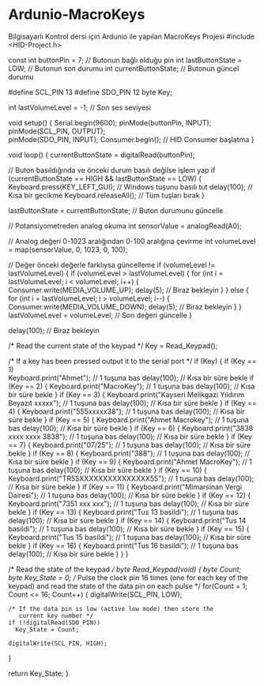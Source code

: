 # Ardunio-MacroKeys
Bilgisayarlı Kontrol dersi için Ardunio ile yapılan MacroKeys Projesi
#include <HID-Project.h>

const int buttonPin = 7; // Butonun bağlı olduğu pin
int lastButtonState = LOW; // Butonun son durumu
int currentButtonState; // Butonun güncel durumu

#define SCL_PIN 13
#define SDO_PIN 12
byte Key;

int lastVolumeLevel = -1; // Son ses seviyesi

void setup() {
  Serial.begin(9600);
  pinMode(buttonPin, INPUT);
  pinMode(SCL_PIN, OUTPUT);  
  pinMode(SDO_PIN, INPUT); 
  Consumer.begin(); // HID Consumer başlatma
}

void loop() {
  currentButtonState = digitalRead(buttonPin);

  // Buton basıldığında ve önceki durum basılı değilse işlem yap
  if (currentButtonState == HIGH && lastButtonState == LOW) {
    Keyboard.press(KEY_LEFT_GUI); // Windows tuşunu basılı tut
    delay(100); // Kısa bir gecikme
    Keyboard.releaseAll(); // Tüm tuşları bırak
  }

  lastButtonState = currentButtonState; // Buton durumunu güncelle

  // Potansiyometreden analog okuma
  int sensorValue = analogRead(A0);
  
  // Analog değeri 0-1023 aralığından 0-100 aralığına çevirme
  int volumeLevel = map(sensorValue, 0, 1023, 0, 100);
  
  // Değer önceki değerle farklıysa güncelleme
  if (volumeLevel != lastVolumeLevel) {
    if (volumeLevel > lastVolumeLevel) {
      for (int i = lastVolumeLevel; i < volumeLevel; i++) {
        Consumer.write(MEDIA_VOLUME_UP);
        delay(5); // Biraz bekleyin
      }
    } else {
      for (int i = lastVolumeLevel; i > volumeLevel; i--) {
        Consumer.write(MEDIA_VOLUME_DOWN);
        delay(5); // Biraz bekleyin
      }
    }
    lastVolumeLevel = volumeLevel; // Son değeri güncelle
  }

  delay(100); // Biraz bekleyin

  /* Read the current state of the keypad */
  Key = Read_Keypad();
  
  /* If a key has been pressed output it to the serial port */
  if (Key) {
    if (Key == 1)       
      Keyboard.print("Ahmet");          // 1 tuşuna bas
    delay(100);                   // Kısa bir süre bekle
    if (Key == 2) {
      Keyboard.print("MacroKey");          // 1 tuşuna bas
      delay(100);                   // Kısa bir süre bekle
    }
    if (Key == 3) {
      Keyboard.print("Kayseri Melikgazi Yıldırım Beyazıt xxxxx");          // 1 tuşuna bas
      delay(100);                   // Kısa bir süre bekle
    }
    if (Key == 4) {
      Keyboard.print("555xxxxx38");          // 1 tuşuna bas
      delay(100);                   // Kısa bir süre bekle
    }
    if (Key == 5) {
      Keyboard.print("Ahmet Macrokey");          // 1 tuşuna bas
      delay(100);                   // Kısa bir süre bekle
    }
    if (Key == 6) {
      Keyboard.print("3838 xxxx xxxx 3838");          // 1 tuşuna bas
      delay(100);                   // Kısa bir süre bekle
    }
    if (Key == 7) {
      Keyboard.print("07/25");          // 1 tuşuna bas
      delay(100);                   // Kısa bir süre bekle
    }
    if (Key == 8) {
      Keyboard.print("388");          // 1 tuşuna bas
      delay(100);                   // Kısa bir süre bekle
    }
    if (Key == 9) {
      Keyboard.print("Ahmet MacroKey");          // 1 tuşuna bas
      delay(100);                   // Kısa bir süre bekle
    }
    if (Key == 10) {
      Keyboard.print("TR55XXXXXXXXXXXXXXX55");          // 1 tuşuna bas
      delay(100);                   // Kısa bir süre bekle
    }
    if (Key == 11) {
      Keyboard.print("Mimarsinan Vergi Dairesi");          // 1 tuşuna bas
      delay(100);                   // Kısa bir süre bekle
    }
    if (Key == 12) {
      Keyboard.print("7351 xxx xxx");          // 1 tuşuna bas
      delay(100);                   // Kısa bir süre bekle
    }
    if (Key == 13) {
      Keyboard.print("Tus 13 basildi");          // 1 tuşuna bas
      delay(100);                   // Kısa bir süre bekle
    }
    if (Key == 14) {
      Keyboard.print("Tus 14 basildi");          // 1 tuşuna bas
      delay(100);                   // Kısa bir süre bekle
    }
    if (Key == 15) {
      Keyboard.print("Tus 15 basildi");          // 1 tuşuna bas
      delay(100);                   // Kısa bir süre bekle
    }
    if (Key == 16) {
      Keyboard.print("Tus 16 basildi");          // 1 tuşuna bas
      delay(100);                   // Kısa bir süre bekle
    }
  }
}

/* Read the state of the keypad */
byte Read_Keypad(void)
{
  byte Count;
  byte Key_State = 0;
  /* Pulse the clock pin 16 times (one for each key of the keypad) 
     and read the state of the data pin on each pulse */
  for(Count = 1; Count <= 16; Count++)
  {
    digitalWrite(SCL_PIN, LOW); 
    
    /* If the data pin is low (active low mode) then store the 
       current key number */
    if (!digitalRead(SDO_PIN))
      Key_State = Count; 
    
    digitalWrite(SCL_PIN, HIGH);
  }  
  
  return Key_State; 
}
